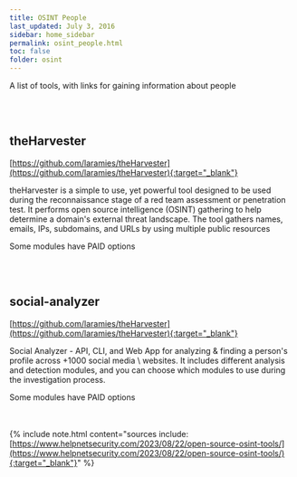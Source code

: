 ```yaml
---
title: OSINT People
last_updated: July 3, 2016
sidebar: home_sidebar
permalink: osint_people.html
toc: false
folder: osint
---
```


A list of tools, with links for gaining information about people



<br/><br/>

## theHarvester
[https://github.com/laramies/theHarvester](https://github.com/laramies/theHarvester){:target="_blank"}

theHarvester is a simple to use, yet powerful tool designed to be used during the reconnaissance stage of a red
team assessment or penetration test. It performs open source intelligence (OSINT) gathering to help determine
a domain's external threat landscape. The tool gathers names, emails, IPs, subdomains, and URLs by using
multiple public resources

Some modules have PAID options


<br/><br/>



## social-analyzer
[https://github.com/laramies/theHarvester](https://github.com/laramies/theHarvester){:target="_blank"}

Social Analyzer - API, CLI, and Web App for analyzing & finding a person's profile across +1000 social media \ websites. It includes different analysis and detection modules, and you can choose which modules to use during the investigation process.

Some modules have PAID options


<br/><br/>
{% include note.html content="sources include: <br/>[https://www.helpnetsecurity.com/2023/08/22/open-source-osint-tools/](https://www.helpnetsecurity.com/2023/08/22/open-source-osint-tools/){:target="_blank"}" %}
